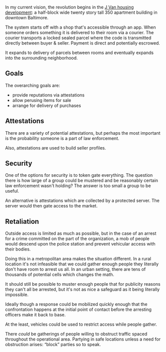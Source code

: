 In my current vision, the revolution begins in the [J Van housing development](https://www.communityhousingpartners.org/properties/j-van-story-branch-apartments/): a half-block wide twenty story tall 350 apartment building in downtown Baltimore.

The system starts off with a shop that's accessible through an app. When someone orders something it is delivered to their room via a courier. The courier transports a locked sealed parcel where the code is transmitted directly between buyer & seller. Payment is direct and potentially escrowed.

It expands to delivery of parcels between rooms and eventually expands into the surrounding neighborhood.

## Goals

The overarching goals are:

* provide reputations via attestations
* allow perusing items for sale
* arrange for delivery of purchases

## Attestations

There are a variety of potential attestations, but perhaps the most important is the probability someone is a part of law enforcement.

Also, attestations are used to build seller profiles.

## Security

One of the options for security is to token gate everything. The question there is how large of a group could be mustered and be reasonably certain law enforcement wasn't holding? The answer is too small a group to be useful.

An alternative is attestations which are collected by a protected server. The server would then gate access to the market.

## Retaliation

Outside access is limited as much as possible, but in the case of an arrest for a crime committed on the part of the organization, a mob of people would descend upon the police station and prevent vehicular access with their bodies.

Doing this in a metropolitan area makes the situation different. In a rural location it's not infeasible that we could gather enough people they literally don't have room to arrest us all. In an urban setting, there are tens of thousands of potential cells which changes the math.

It should still be possible to muster enough people that for publicity reasons they can't all be arrested, but it's not as nice a safeguard as it being literally impossible.

Ideally though a response could be mobilized quickly enough that the confrontation happens at the initial point of contact before the arresting officers make it back to base.

At the least, vehicles could be used to restrict access while people gather.

There *could* be gatherings of people willing to obstruct traffic spaced throughout the operational area. Partying in safe locations unless a need for obstruction arises: “block” parties so to speak.
